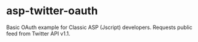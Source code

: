 asp-twitter-oauth
=================

Basic OAuth example for Classic ASP (Jscript) developers. Requests public feed from Twitter API v1.1.
